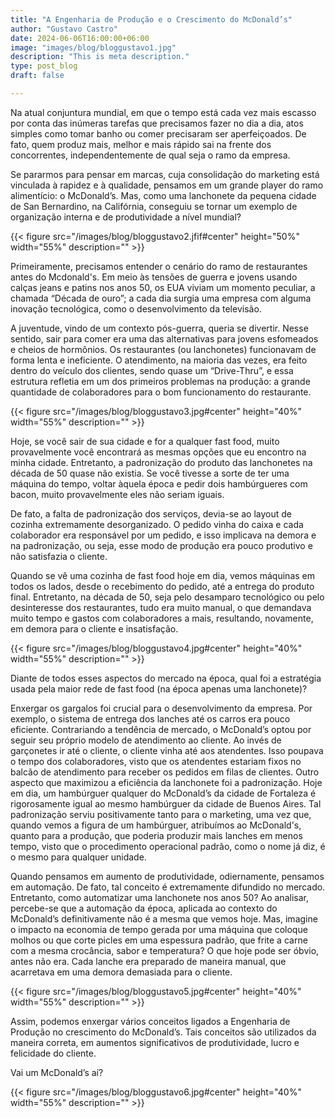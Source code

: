 ```yaml
---
title: "A Engenharia de Produção e o Crescimento do McDonald’s"
author: "Gustavo Castro"
date: 2024-06-06T16:00:00+06:00
image: "images/blog/bloggustavo1.jpg"
description: "This is meta description."
type: post_blog
draft: false

---
```

Na atual conjuntura mundial, em que o tempo está cada vez mais escasso por conta das inúmeras tarefas que precisamos fazer no dia a dia, atos simples como tomar banho ou comer precisaram ser aperfeiçoados. De fato, quem produz mais, melhor e mais rápido sai na frente dos concorrentes, independentemente de qual seja o ramo da empresa. 

Se pararmos para pensar em marcas, cuja consolidação do marketing está vinculada à rapidez e à qualidade, pensamos em um grande player do ramo alimentício: o McDonald’s. Mas, como uma lanchonete da pequena cidade de San Bernardino, na Califórnia, conseguiu se tornar um exemplo de organização interna e de produtividade a nível mundial?




{{< figure src="/images/blog/bloggustavo2.jfif#center" height="50%" width="55%" description="" >}}


Primeiramente, precisamos entender o cenário do ramo de restaurantes antes do Mcdonald's. Em meio às tensões de guerra e jovens usando calças jeans e patins nos anos 50, os EUA viviam um momento peculiar, a chamada “Década de ouro”; a cada dia surgia uma empresa com alguma inovação tecnológica, como o desenvolvimento da televisão. 

A juventude, vindo de um contexto pós-guerra, queria se divertir. Nesse sentido, sair para comer era uma das alternativas para jovens esfomeados e cheios de hormônios. Os restaurantes (ou lanchonetes) funcionavam de forma lenta e ineficiente. O atendimento, na maioria das vezes, era feito dentro do veículo dos clientes, sendo quase um “Drive-Thru”, e essa estrutura refletia em um dos primeiros problemas na produção: a grande quantidade de colaboradores para o bom funcionamento do restaurante.





{{< figure src="/images/blog/bloggustavo3.jpg#center" height="40%" width="55%" description="" >}}


Hoje, se você sair de sua cidade e for a qualquer fast food, muito provavelmente você encontrará as mesmas opções que eu encontro na minha cidade. Entretanto, a padronização do produto das lanchonetes na década de 50 quase não existia. Se você tivesse a sorte de ter uma máquina do tempo, voltar àquela época e pedir dois hambúrgueres com bacon, muito provavelmente eles não seriam iguais.  
 
De fato, a falta de padronização dos serviços, devia-se ao layout de cozinha extremamente desorganizado. O pedido vinha do caixa e cada colaborador era responsável por um pedido, e isso implicava na demora e na padronização, ou seja, esse modo de produção era pouco produtivo e não satisfazia o cliente.   

Quando se vê uma cozinha de fast food hoje em dia, vemos máquinas em todos os lados, desde o recebimento do pedido, até a entrega do produto final. Entretanto, na década de 50, seja pelo desamparo tecnológico ou pelo desinteresse dos restaurantes, tudo era muito manual, o que demandava muito tempo e gastos com colaboradores a mais, resultando, novamente, em demora para o cliente e insatisfação.





{{< figure src="/images/blog/bloggustavo4.jpg#center" height="40%" width="55%" description="" >}}


Diante de todos esses aspectos do mercado na época, qual foi a estratégia usada pela maior rede de fast food (na época apenas uma lanchonete)?

Enxergar os gargalos foi crucial para o desenvolvimento da empresa. Por exemplo, o sistema de entrega dos lanches até os carros era pouco eficiente. Contrariando a tendência de mercado, o McDonald’s optou por seguir seu próprio modelo de atendimento ao cliente. Ao invés de garçonetes ir até o cliente, o cliente vinha até aos atendentes. Isso poupava o tempo dos colaboradores, visto que os atendentes estariam fixos no balcão de atendimento para receber os pedidos em filas de clientes. 
Outro aspecto que maximizou a eficiência da lanchonete foi a padronização. Hoje em dia, um hambúrguer qualquer do McDonald’s da cidade de Fortaleza é rigorosamente igual ao mesmo hambúrguer da cidade de Buenos Aires. Tal padronização serviu positivamente tanto para o marketing, uma vez que, quando vemos a figura de um hambúrguer, atribuímos ao McDonald's, quanto para a produção, que poderia produzir mais lanches em menos tempo, visto que o procedimento operacional padrão, como o nome já diz, é o mesmo para qualquer unidade.

Quando pensamos em aumento de produtividade, odiernamente, pensamos em automação. De fato, tal conceito é extremamente difundido no mercado. Entretanto, como automatizar uma lanchonete nos anos 50? Ao analisar, percebe-se que a automação da época, aplicada ao contexto do McDonald’s definitivamente não é a mesma que vemos hoje. Mas, imagine o impacto na economia de tempo gerada por uma máquina que coloque molhos ou que corte picles em uma espessura padrão, que frite a carne com a mesma crocância, sabor e temperatura? O que hoje pode ser óbvio, antes não era. Cada lanche era preparado de maneira manual, que acarretava em uma demora demasiada para o cliente.






{{< figure src="/images/blog/bloggustavo5.jpg#center" height="40%" width="55%" description="" >}}


Assim, podemos enxergar vários conceitos ligados a Engenharia de Produção no crescimento do McDonald’s. Tais conceitos são utilizados da maneira correta, em aumentos significativos de produtividade, lucro e felicidade do cliente. 

Vai um McDonald’s aí?






{{< figure src="/images/blog/bloggustavo6.jpg#center" height="40%" width="55%" description="" >}}


